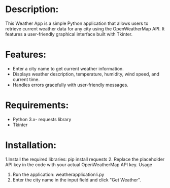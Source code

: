  # Description:
 This Weather App is a simple Python application that allows users to
 retrieve current weather data for any city using the OpenWeatherMap
 API. It features a user-friendly graphical interface built with Tkinter.

 # Features:
 - Enter a city name to get current weather information.
 - Displays weather description, temperature, humidity, wind speed, and
 current time.
 - Handles errors gracefully with user-friendly messages.

# Requirements:
 - Python 3.x- requests library
 - Tkinter
 
# Installation:
 1.Install the required libraries:
 pip install requests
 2. Replace the placeholder API key in the code with your actual
 OpenWeatherMap API key.
 Usage
 1. Run the application:
 weatherapplicationli.py
 2. Enter the city name in the input field and click "Get Weather".
